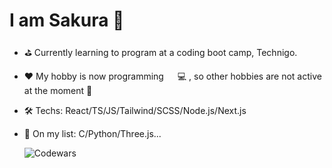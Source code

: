   # I am Sakura 🌸

- ⛳️ Currently learning to program at a coding boot camp, Technigo.

- ❤️ My hobby is now programming 　 💻 , so other hobbies are not active at the moment 🤪

- 🛠️ Techs: React/TS/JS/Tailwind/SCSS/Node.js/Next.js
  
- 📃 On my list: C/Python/Three.js...

   ![Codewars](https://github.r2v.ch/codewars?user=sansan-sakura&stroke=blue)
